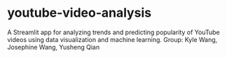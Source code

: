 # youtube-video-analysis
A Streamlit app for analyzing trends and predicting popularity of YouTube videos using data visualization and machine learning.
Group: Kyle Wang, Josephine Wang, Yusheng Qian
